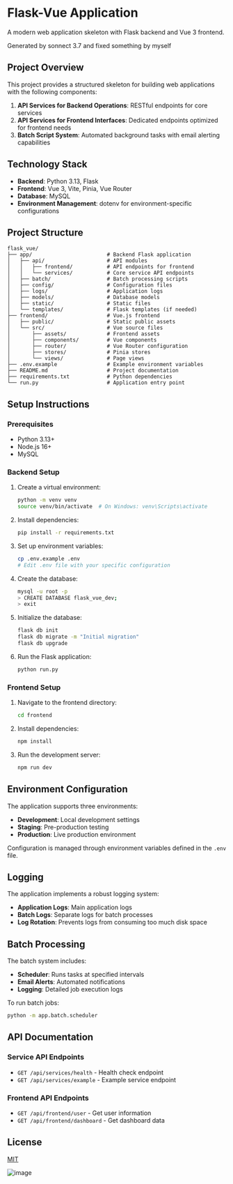 # Flask-Vue Application

A modern web application skeleton with Flask backend and Vue 3 frontend.

Generated by sonnect 3.7 and fixed something by myself

## Project Overview

This project provides a structured skeleton for building web applications with the following components:

1. **API Services for Backend Operations**: RESTful endpoints for core services
2. **API Services for Frontend Interfaces**: Dedicated endpoints optimized for frontend needs
3. **Batch Script System**: Automated background tasks with email alerting capabilities

## Technology Stack

- **Backend**: Python 3.13, Flask
- **Frontend**: Vue 3, Vite, Pinia, Vue Router
- **Database**: MySQL
- **Environment Management**: dotenv for environment-specific configurations

## Project Structure

```
flask_vue/
├── app/                        # Backend Flask application
│   ├── api/                    # API modules
│   │   ├── frontend/           # API endpoints for frontend
│   │   └── services/           # Core service API endpoints
│   ├── batch/                  # Batch processing scripts
│   ├── config/                 # Configuration files
│   ├── logs/                   # Application logs
│   ├── models/                 # Database models
│   ├── static/                 # Static files
│   └── templates/              # Flask templates (if needed)
├── frontend/                   # Vue.js frontend
│   ├── public/                 # Static public assets
│   └── src/                    # Vue source files
│       ├── assets/             # Frontend assets
│       ├── components/         # Vue components
│       ├── router/             # Vue Router configuration
│       ├── stores/             # Pinia stores
│       └── views/              # Page views
├── .env.example                # Example environment variables
├── README.md                   # Project documentation
├── requirements.txt            # Python dependencies
└── run.py                      # Application entry point
```

## Setup Instructions

### Prerequisites

- Python 3.13+
- Node.js 16+
- MySQL

### Backend Setup

1. Create a virtual environment:
   ```bash
   python -m venv venv
   source venv/bin/activate  # On Windows: venv\Scripts\activate
   ```

2. Install dependencies:
   ```bash
   pip install -r requirements.txt
   ```

3. Set up environment variables:
   ```bash
   cp .env.example .env
   # Edit .env file with your specific configuration
   ```

4. Create the database:
   ```bash
   mysql -u root -p
   > CREATE DATABASE flask_vue_dev;
   > exit
   ```

5. Initialize the database:
   ```bash
   flask db init
   flask db migrate -m "Initial migration"
   flask db upgrade
   ```

6. Run the Flask application:
   ```bash
   python run.py
   ```

### Frontend Setup

1. Navigate to the frontend directory:
   ```bash
   cd frontend
   ```

2. Install dependencies:
   ```bash
   npm install
   ```

3. Run the development server:
   ```bash
   npm run dev
   ```

## Environment Configuration

The application supports three environments:

- **Development**: Local development settings
- **Staging**: Pre-production testing
- **Production**: Live production environment

Configuration is managed through environment variables defined in the `.env` file.

## Logging

The application implements a robust logging system:

- **Application Logs**: Main application logs
- **Batch Logs**: Separate logs for batch processes
- **Log Rotation**: Prevents logs from consuming too much disk space

## Batch Processing

The batch system includes:

- **Scheduler**: Runs tasks at specified intervals
- **Email Alerts**: Automated notifications
- **Logging**: Detailed job execution logs

To run batch jobs:

```bash
python -m app.batch.scheduler
```

## API Documentation

### Service API Endpoints

- `GET /api/services/health` - Health check endpoint
- `GET /api/services/example` - Example service endpoint

### Frontend API Endpoints

- `GET /api/frontend/user` - Get user information
- `GET /api/frontend/dashboard` - Get dashboard data

## License

[MIT](LICENSE) 


![image](https://github.com/user-attachments/assets/c0cd99ff-3ee6-4a6c-849e-c23a5a2c4400)
